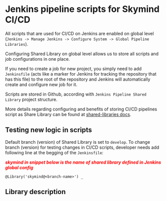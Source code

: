 # Jenkins pipeline scripts for Skymind CI/CD

All scripts that are used for CI/CD on Jenkins are enabled on global level (`Jenkins -> Manage Jenkins -> Configure System -> Global Pipeline Libraries`).

Configuring Shared Library on global level allows us to store all scripts and job configurations in one place.

If you need to create a job for new project, you simply need to add `Jenkinsfile` (acts like a marker for Jenkins for tracking the repository that has this file) to the root of the repository and Jenkins will automatically create and configure new job for it.

Scripts are stored in Github, according with `Jenkins Pipeline Shared Library` project structure.

More details regarding configuring and benefits of storing CI/CD pipelines script as Share Library can be found at [shared-libraries docs](https://jenkins.io/doc/book/pipeline/shared-libraries/).

## Testing new logic in scripts

Default branch (version) of Shared Library is set to `develop`. To change branch (version) for testing changes in CI/CD scripts, developer needs add following line at the begging of the `Jenkinsfile`:

<span style="color:red">_**skymind in snippet below is the name of shared library defined in Jenkins global config**_</span>

```
@Library('skymind@<branch-name>') _
```

## Library description